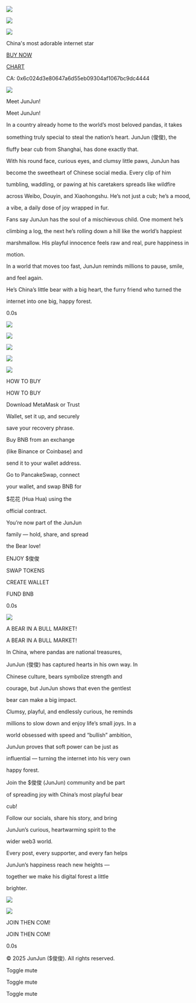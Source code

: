 ![](blob:https://junjunbnb.com/ab3a62f6-e760-4b72-b397-01bf908e7fb0)

![](https://junjunbnb.com/_assets/media/f900962506d8c948d6b336d6e7a0f992.png)

![](https://junjunbnb.com/_assets/media/56dad45e659040ccb1111ce5ce97d967.png)

China's most adorable internet star

[BUY NOW](https://pancakeswap.finance/swap?outputCurrency=0x6c024d3e80647a6d55eb09304af1067bc9dc4444)

[CHART](https://dexscreener.com/bsc/0x6c024d3e80647a6d55eb09304af1067bc9dc4444)

CA: 0x6c024d3e80647a6d55eb09304af1067bc9dc4444

![](https://junjunbnb.com/_assets/video/e27d7e826a142e8b6522ccc16786fe9e.jpg)

Meet JunJun!

Meet JunJun!

In a country already home to the world’s most beloved pandas, it takes

something truly special to steal the nation’s heart. JunJun (俊俊), the

fluffy bear cub from Shanghai, has done exactly that.

With his round face, curious eyes, and clumsy little paws, JunJun has

become the sweetheart of Chinese social media. Every clip of him

tumbling, waddling, or pawing at his caretakers spreads like wildfire

across Weibo, Douyin, and Xiaohongshu. He’s not just a cub; he’s a mood,

a vibe, a daily dose of joy wrapped in fur.

Fans say JunJun has the soul of a mischievous child. One moment he’s

climbing a log, the next he’s rolling down a hill like the world’s happiest

marshmallow. His playful innocence feels raw and real, pure happiness in

motion.

In a world that moves too fast, JunJun reminds millions to pause, smile,

and feel again.

He’s China’s little bear with a big heart, the furry friend who turned the

internet into one big, happy forest.

0.0s

![](https://junjunbnb.com/_assets/video/8f6e35eafbbc2b0fa8ad6971bf67bdba.jpg)

![](blob:https://junjunbnb.com/0baa9191-b732-403c-84a6-53469895f93c)

![](blob:https://junjunbnb.com/c65693f2-546c-4d5f-868c-679996e1d4c5)

![](blob:https://junjunbnb.com/d1830258-0ff7-4d84-9801-2ff9bc994847)

![](blob:https://junjunbnb.com/b1ec4b2e-9c8a-45c8-8d3c-78246f237eed)

HOW TO BUY

HOW TO BUY

Download MetaMask or Trust

Wallet, set it up, and securely

save your recovery phrase.

Buy BNB from an exchange

(like Binance or Coinbase) and

send it to your wallet address.

Go to PancakeSwap, connect

your wallet, and swap BNB for

$花花 (Hua Hua) using the

official contract.

You’re now part of the JunJun

family — hold, share, and spread

the Bear love!

ENJOY $俊俊

SWAP TOKENS

CREATE WALLET

FUND BNB

0.0s

![](https://junjunbnb.com/_assets/media/b2001aec8c870c591268f8c8f270cb8f.jpg)

A BEAR IN A BULL MARKET!

A BEAR IN A BULL MARKET!

In China, where pandas are national treasures,

JunJun (俊俊) has captured hearts in his own way. In

Chinese culture, bears symbolize strength and

courage, but JunJun shows that even the gentlest

bear can make a big impact.

Clumsy, playful, and endlessly curious, he reminds

millions to slow down and enjoy life’s small joys. In a

world obsessed with speed and “bullish” ambition,

JunJun proves that soft power can be just as

influential — turning the internet into his very own

happy forest.

Join the $俊俊 (JunJun) community and be part

of spreading joy with China’s most playful bear

cub!

Follow our socials, share his story, and bring

JunJun’s curious, heartwarming spirit to the

wider web3 world.

Every post, every supporter, and every fan helps

JunJun’s happiness reach new heights —

together we make his digital forest a little

brighter.

![](blob:https://junjunbnb.com/ab3a62f6-e760-4b72-b397-01bf908e7fb0)

![](https://junjunbnb.com/_assets/video/0f5f127b54cec8a3f8461941ca38822f.jpg)

JOIN THEN COM!

JOIN THEN COM!

0.0s

© 2025 JunJun ($俊俊). All rights reserved.

Toggle mute

Toggle mute

Toggle mute